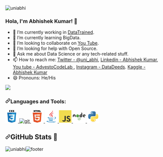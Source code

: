 <img src="https://camo.githubusercontent.com/dcb8a090785189dbf28c08a3aface5c2c598ff9c59be696ad1eab3806d52e335/68747470733a2f2f6b6f6d617265762e636f6d2f67687076632f3f757365726e616d653d76616e7368696b61323330266c6162656c3d50726f66696c65253230766965777326636f6c6f723d306537356236267374796c653d666c6174" alt="uniabhi" data-canonical-src="https://komarev.com/ghpvc/?username=uniabhi&amp;label=Profile%20views&amp;color=0e75b6&amp;style=flat" style="max-width: 100%;">



### Hola, I'm Abhishek Kumar! 👋

- 🔭 I’m currently working in [DataTrained](https://www.datatrained.com/).
- 🌱 I’m currently learning BigData.
- 👯 I’m looking to collaborate on [You Tube](https://www.youtube.com/channel/UCe9UFweyleD7v7NnzJc-4aw).
- 🤔 I’m looking for help with Open Source.
- 💬 Ask me about Data Science or any tech-related stuff.
- 📫 How to reach me: [Twitter - @uni_abhi](https://twitter.com/uni_abhi), [Linkedin - Abhishek Kumar](https://www.linkedin.com/in/abhishek-kumar-96bb40186/), [You tube - AdvestoCodeLab
](https://www.youtube.com/channel/UCe9UFweyleD7v7NnzJc-4aw), [Instagram - DataDeeds](https://www.instagram.com/data_deeds/). [Kaggle - Abhishek Kumar]( https://www.kaggle.com/uniabhi)
- 😄 Pronouns: He/His


<img src="https://github-readme-stats.vercel.app/api?username=uniabhi&&show_icons=true&title_color=ffffff&icon_color=bb2acf&text_color=daf7dc&bg_color=151515">


<p align="left" dir="auto"> <h3 align="left" dir="auto"><a id="user-content-languages-and-tools" class="anchor" aria-hidden="true" href="#languages-and-tools"><svg class="octicon octicon-link" viewBox="0 0 16 16" version="1.1" width="16" height="16" aria-hidden="true"><path fill-rule="evenodd" d="M7.775 3.275a.75.75 0 001.06 1.06l1.25-1.25a2 2 0 112.83 2.83l-2.5 2.5a2 2 0 01-2.83 0 .75.75 0 00-1.06 1.06 3.5 3.5 0 004.95 0l2.5-2.5a3.5 3.5 0 00-4.95-4.95l-1.25 1.25zm-4.69 9.64a2 2 0 010-2.83l2.5-2.5a2 2 0 012.83 0 .75.75 0 001.06-1.06 3.5 3.5 0 00-4.95 0l-2.5 2.5a3.5 3.5 0 004.95 4.95l1.25-1.25a.75.75 0 00-1.06-1.06l-1.25 1.25a2 2 0 01-2.83 0z"></path></svg></a>Languages and Tools:</h3><a href="https://www.w3schools.com/css/" rel="nofollow"> <img src="https://raw.githubusercontent.com/devicons/devicon/master/icons/css3/css3-original-wordmark.svg" alt="css3" width="40" height="40" style="max-width: 100%;"> </a> <a href="https://git-scm.com/" rel="nofollow"> <img src="https://camo.githubusercontent.com/fbfcb9e3dc648adc93bef37c718db16c52f617ad055a26de6dc3c21865c3321d/68747470733a2f2f7777772e766563746f726c6f676f2e7a6f6e652f6c6f676f732f6769742d73636d2f6769742d73636d2d69636f6e2e737667" alt="git" width="40" height="40" data-canonical-src="https://www.vectorlogo.zone/logos/git-scm/git-scm-icon.svg" style="max-width: 100%;"> </a> <a href="https://www.w3.org/html/" rel="nofollow"> <img src="https://raw.githubusercontent.com/devicons/devicon/master/icons/html5/html5-original-wordmark.svg" alt="html5" width="40" height="40" style="max-width: 100%;"> </a> <a href="https://www.java.com" rel="nofollow"> <img src="https://raw.githubusercontent.com/devicons/devicon/master/icons/java/java-original.svg" alt="java" width="40" height="40" style="max-width: 100%;"> </a> <a href="https://developer.mozilla.org/en-US/docs/Web/JavaScript" rel="nofollow"> <img src="https://raw.githubusercontent.com/devicons/devicon/master/icons/javascript/javascript-original.svg" alt="javascript" width="40" height="40" style="max-width: 100%;"> </a> <a href="https://nodejs.org" rel="nofollow"> <img src="https://raw.githubusercontent.com/devicons/devicon/master/icons/nodejs/nodejs-original-wordmark.svg" alt="nodejs" width="40" height="40" style="max-width: 100%;"> </a> <a href="https://www.python.org" rel="nofollow"> <img src="https://raw.githubusercontent.com/devicons/devicon/master/icons/python/python-original.svg" alt="python" width="40" height="40" style="max-width: 100%;"> </a> </p>


<h2 dir="auto"><a id="user-content-github-stats-" class="anchor" aria-hidden="true" href="#github-stats-"><svg class="octicon octicon-link" viewBox="0 0 16 16" version="1.1" width="16" height="16" aria-hidden="true"><path fill-rule="evenodd" d="M7.775 3.275a.75.75 0 001.06 1.06l1.25-1.25a2 2 0 112.83 2.83l-2.5 2.5a2 2 0 01-2.83 0 .75.75 0 00-1.06 1.06 3.5 3.5 0 004.95 0l2.5-2.5a3.5 3.5 0 00-4.95-4.95l-1.25 1.25zm-4.69 9.64a2 2 0 010-2.83l2.5-2.5a2 2 0 012.83 0 .75.75 0 001.06-1.06 3.5 3.5 0 00-4.95 0l-2.5 2.5a3.5 3.5 0 004.95 4.95l1.25-1.25a.75.75 0 00-1.06-1.06l-1.25 1.25a2 2 0 01-2.83 0z"></path></svg></a>GitHub Stats <g-emoji class="g-emoji" alias="100" fallback-src="https://github.githubassets.com/images/icons/emoji/unicode/1f4af.png">💯</g-emoji></h2>



<p dir="auto"><a target="_blank" rel="noopener noreferrer" href="https://camo.githubusercontent.com/d5ab282b7f8a6a8f18f2d75f84d6cea4b74cb5daf8e0d2cc9d9ccfd2b6053a52/68747470733a2f2f6769746875622d726561646d652d73746174732e76657263656c2e6170702f6170692f746f702d6c616e67733f757365726e616d653d76616e7368696b613233302673686f775f69636f6e733d74727565266c6f63616c653d656e266c61796f75743d636f6d70616374"><img align="left" src="https://camo.githubusercontent.com/d5ab282b7f8a6a8f18f2d75f84d6cea4b74cb5daf8e0d2cc9d9ccfd2b6053a52/68747470733a2f2f6769746875622d726561646d652d73746174732e76657263656c2e6170702f6170692f746f702d6c616e67733f757365726e616d653d76616e7368696b613233302673686f775f69636f6e733d74727565266c6f63616c653d656e266c61796f75743d636f6d70616374" alt="uniabhi" data-canonical-src="https://github-readme-stats.vercel.app/api/top-langs?username=uniabhi&amp;show_icons=true&amp;locale=en&amp;layout=compact" style="max-width: 100%;"></a></p>

<img src="https://github.com/vanshika230/vanshika230/raw/main/footer.png" alt="footer" style="max-width: 100%;">


